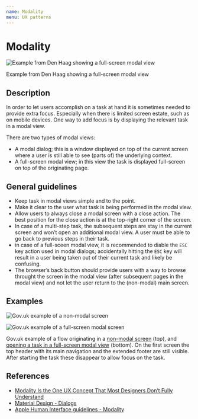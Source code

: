 ```yaml
---
name: Modality
menu: UX patterns
---
```


# Modality

![Example from Den Haag showing a full-screen modal view](https://user-images.githubusercontent.com/248921/153422877-af38de2e-cc66-422f-9dc1-d2f3fb27bd2c.png)

Example from Den Haag showing a full-screen modal view

## Description

In order to let users accomplish on a task at hand it is sometimes needed to provide extra focus. Especially when there is limited screen estate, such as on mobile devices. One way to add focus is by displaying the relevant task in a modal view.

There are two types of modal views:

- A modal dialog; this is a window displayed on top of the current screen where a user is still able to see (parts of) the underlying context.
- A full-screen modal view; in this view the task is displayed full-screen on top of the originating page.

## General guidelines

- Keep task in modal views simple and to the point.
- Make it clear to the user what task is being performed in the modal view.
- Allow users to always close a modal screen with a close action. The best position for the close action is at the top-right corner of the screen.
- In case of a multi-step task, the subsequent steps are stay in the current screen and won’t open an additional modal view. A user must be able to go back to previous steps in their task.
- in case of a full-sceen modal view, it is recommended to diable the `ESC` key action used in modal dialogs; accidentally hitting the `ESC` key will result in a user being taken out of their current task and likely be confusing.
- The browser’s back button should provide users with a way to browse throught the screen in the modal view (after subsequent pages in the modal view) and not let the user return to the (non-modal) main screen.

## Examples

![Gov.uk example of a non-modal screen](https://user-images.githubusercontent.com/248921/153424976-9bedc053-124a-4863-b2ee-4e5f2b4f9238.png)

![Gov.uk example of a full-screen modal screen](https://user-images.githubusercontent.com/248921/153425377-f5f9fb6c-0d13-4e72-a43e-e09c6d7c845d.png)


Gov.uk example of a flow originating in a [non-modal screen](https://www.gov.uk/personal-tax-account/sign-in/prove-identity) (top), and [opening a task in a full-screen modal view](https://www.access.service.gov.uk/login/signin/creds) (bottom). On the first screen the top header with its main navigation and the extended footer are still visible. After starting the task these disappear to allow focus on the task.

## References
- [Modality Is the One UX Concept That Most Designers Don’t Fully Understand](https://uxplanet.org/modality-the-one-ux-concept-you-need-to-understand-when-designing-intuitive-user-interfaces-e5e941c7acb1)
- [Material Design - Dialogs](https://material.io/components/dialogs#usage)
- [Apple Human Interface guidelines - Modality](https://developer.apple.com/design/human-interface-guidelines/ios/app-architecture/modality/)
